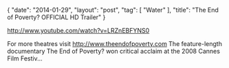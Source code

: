 {
   "date": "2014-01-29",
   "layout": "post",
   "tag": [
      "Water"
   ],
   "title": "The End of Poverty? OFFICIAL HD Trailer"
}

http://www.youtube.com/watch?v=LRZnEBFYNS0  

For more theatres visit http://www.theendofpoverty.com The feature-length documentary The End of Poverty? won critical acclaim at the 2008 Cannes Film Festiv...
